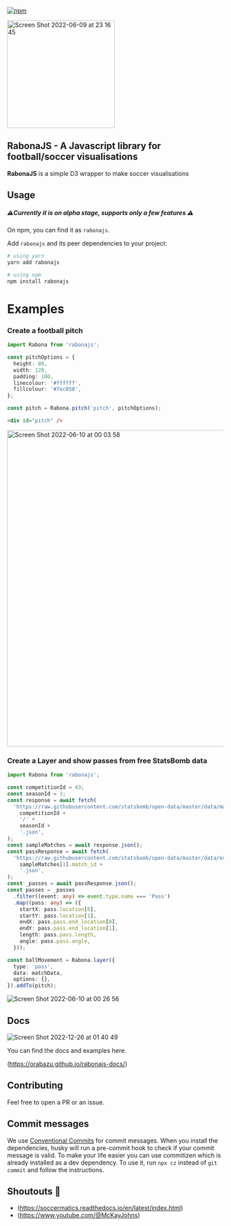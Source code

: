 [![npm](https://img.shields.io/npm/v/rabonajs)](https://www.npmjs.com/package/rabonajs)

<img width="250" alt="Screen Shot 2022-06-09 at 23 16 45" src="https://user-images.githubusercontent.com/812622/172951243-7b294967-7326-40dc-8f8d-cf194cca5510.png">

## RabonaJS - A Javascript library for football/soccer visualisations

**RabonaJS** is a simple D3 wrapper to make soccer visualisations

## Usage

##### ⚠️Currently it is on alpha stage, supports only a few features ⚠️

On npm, you can find it as `rabonajs`.

Add `rabonajs` and its peer dependencies to your project:

```bash
# using yarn
yarn add rabonajs

# using npm
npm install rabonajs
```

# Examples

### Create a football pitch

```typescript
import Rabona from 'rabonajs';

const pitchOptions = {
  height: 80,
  width: 120,
  padding: 100,
  linecolour: '#ffffff',
  fillcolour: '#7ec850',
};

const pitch = Rabona.pitch('pitch', pitchOptions);
```

```html
<div id="pitch" />
```

<img width="734" alt="Screen Shot 2022-06-10 at 00 03 58" src="https://user-images.githubusercontent.com/812622/172945125-be67346f-561a-4c0e-b467-ca638b3b4ae7.png">

### Create a Layer and show passes from free StatsBomb data

```typescript
import Rabona from 'rabonajs';

const competitionId = 43;
const seasonId = 3;
const response = await fetch(
  'https://raw.githubusercontent.com/statsbomb/open-data/master/data/matches/' +
    competitionId +
    '/' +
    seasonId +
    '.json',
);
const sampleMatches = await response.json();
const passResponse = await fetch(
  'https://raw.githubusercontent.com/statsbomb/open-data/master/data/events/' +
    sampleMatches[1].match_id +
    '.json',
);
const _passes = await passResponse.json();
const passes = _passes
  .filter((event: any) => event.type.name === 'Pass')
  .map((pass: any) => ({
    startX: pass.location[0],
    startY: pass.location[1],
    endX: pass.pass.end_location[0],
    endY: pass.pass.end_location[1],
    length: pass.pass.length,
    angle: pass.pass.angle,
  }));

const ballMovement = Rabona.layer({
  type: 'pass',
  data: matchData,
  options: {},
}).addTo(pitch);
```

![Screen Shot 2022-06-10 at 00 26 56](https://user-images.githubusercontent.com/812622/172948262-225d96d9-5006-4872-9b22-ebfb9ba7d9b5.png)

## Docs

![Screen Shot 2022-12-26 at 01 40 49](https://user-images.githubusercontent.com/812622/209483853-c1382e85-4edf-42df-9640-a7ae60d82e43.png)


You can find the docs and examples here.

(https://orabazu.github.io/rabonajs-docs/)

## Contributing

Feel free to open a PR or an issue.

## Commit messages

We use [Conventional Commits](https://www.conventionalcommits.org/en/v1.0.0/) for commit messages.
When you install the dependencies, husky will run a pre-commit hook to check if your commit message is valid.
To make your life easier you can use commitizen which is already installed as a dev dependency.
To use it, run `npx cz` instead of `git commit` and follow the instructions.

## Shoutouts 🙏

- (https://soccermatics.readthedocs.io/en/latest/index.html)
- (https://www.youtube.com/@McKayJohns)
